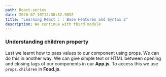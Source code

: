 ```yaml
---
path: React-series
date: 2020-07-16T12:30:52.985Z
title: "Learning React : : Base Features and Syntax 2"
description: We continue with third module
---
```

### Understanding children property

Last we learnt how to pass values to our component using props. We can do this in another way. We can give simple text or HTML between opening and closing tags of our components in our **App.js**. To access this we use `props.children` in **Food.js**.